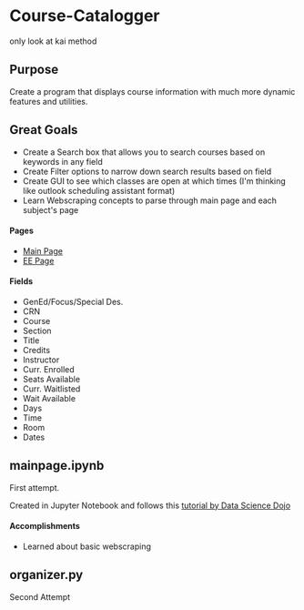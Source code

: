 # Course-Catalogger
only look at kai method

## Purpose 
Create a program that displays course information with much more dynamic features and utilities.

## Great Goals
 - Create a Search box that allows you to search courses based on keywords in any field
 - Create Filter options to narrow down search results based on field
 - Create GUI to see which classes are open at which times (I'm thinking like outlook scheduling assistant format)
 - Learn Webscraping concepts to parse through main page and each subject's page
 
#### Pages
- [Main Page](https://www.sis.hawaii.edu/uhdad/avail.classes?i=MAN&t=202010)
- [EE Page](https://www.sis.hawaii.edu/uhdad/avail.classes?i=MAN&t=202010&s=EE)

#### Fields 
- GenEd/Focus/Special Des.
- CRN
- Course
- Section
- Title
- Credits
- Instructor 
- Curr. Enrolled
- Seats Available
- Curr. Waitlisted
- Wait Available
- Days
- Time
- Room
- Dates

## mainpage.ipynb
First attempt. 

Created in Jupyter Notebook and follows this [tutorial by Data Science Dojo](https://www.youtube.com/watch?v=XQgXKtPSzUI)

#### Accomplishments
- Learned about basic webscraping


## organizer.py

Second Attempt
